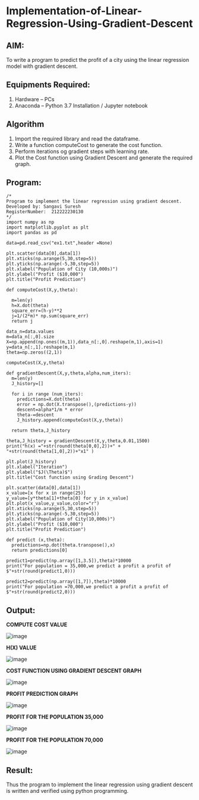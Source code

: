 # Implementation-of-Linear-Regression-Using-Gradient-Descent

## AIM:
To write a program to predict the profit of a city using the linear regression model with gradient descent.

## Equipments Required:
1. Hardware – PCs
2. Anaconda – Python 3.7 Installation / Jupyter notebook

## Algorithm
1. Import the required library and read the dataframe.
2. Write a function computeCost to generate the cost function.
3. Perform iterations og gradient steps with learning rate.
4. Plot the Cost function using Gradient Descent and generate the required graph.
 

## Program:
```
/*
Program to implement the linear regression using gradient descent.
Developed by: Sangavi Suresh
RegisterNumber:  212222230130
*/
import numpy as np
import matplotlib.pyplot as plt
import pandas as pd

data=pd.read_csv("ex1.txt",header =None)

plt.scatter(data[0],data[1])
plt.xticks(np.arange(5,30,step=5))
plt.yticks(np.arange(-5,30,step=5))
plt.xlabel("Population of City (10,000s)")
plt.ylabel("Profit ($10,000")
plt.title("Profit Prediction")

def computeCost(X,y,theta):

  m=len(y)
  h=X.dot(theta)
  square_err=(h-y)**2
  j=1/(2*m)* np.sum(square_err)
  return j

data_n=data.values
m=data_n[:,0].size
X=np.append(np.ones((m,1)),data_n[:,0].reshape(m,1),axis=1)
y=data_n[:,1].reshape(m,1)
theta=np.zeros((2,1))

computeCost(X,y,theta)

def gradientDescent(X,y,theta,alpha,num_iters):
  m=len(y)
  J_history=[]

  for i in range (num_iters):
    predictions=X.dot(theta)
    error = np.dot(X.transpose(),(predictions-y))
    descent=alpha*1/m * error
    theta-=descent
    J_history.append(computeCost(X,y,theta))

  return theta,J_history  

theta,J_history = gradientDescent(X,y,theta,0.01,1500)
print("h(x) ="+str(round(theta[0,0],2))+" + "+str(round(theta[1,0],2))+"x1" )

plt.plot(J_history)
plt.xlabel("Iteration")
plt.ylabel("$J(\Theta)$")
plt.title("Cost function using Grading Descent")

plt.scatter(data[0],data[1])
x_value=[x for x in range(25)]
y_value=[y*theta[1]+theta[0] for y in x_value]
plt.plot(x_value,y_value,color="r")
plt.xticks(np.arange(5,30,step=5))
plt.yticks(np.arange(-5,30,step=5))
plt.xlabel("Population of City(10,000s)")
plt.ylabel("Profit ($10,000")
plt.title("Profit Prediction")

def predict (x,theta):
  predictions=np.dot(theta.transpose(),x)
  return predictions[0]

predict1=predict(np.array([1,3.5]),theta)*10000
print("For population = 35,000,we predict a profit a profit of $"+str(round(predict1,0)))

predict2=predict(np.array([1,7]),theta)*10000
print("For population =70,000,we predict a profit a profit of $"+str(round(predict2,0)))

```

## Output:
**COMPUTE COST VALUE**

![image](https://github.com/Sangavi-suresh/Implementation-of-Linear-Regression-Using-Gradient-Descent/assets/118541861/ad1784a6-3514-450b-a9c5-13bb3a0c25ce)

**H(X) VALUE**

![image](https://github.com/Sangavi-suresh/Implementation-of-Linear-Regression-Using-Gradient-Descent/assets/118541861/7db17e1e-b899-4e94-b5d1-acbdc060dd2a)

**COST FUNCTION USING GRADIENT DESCENT GRAPH**

![image](https://github.com/Sangavi-suresh/Implementation-of-Linear-Regression-Using-Gradient-Descent/assets/118541861/d4b0d82c-474e-4a8b-9ae9-7be5882c9bbc)

**PROFIT PREDICTION GRAPH**

![image](https://github.com/Sangavi-suresh/Implementation-of-Linear-Regression-Using-Gradient-Descent/assets/118541861/aaabb494-5453-4f8a-a40e-875076aea92e)

**PROFIT FOR THE POPULATION 35,000**

![image](https://github.com/Sangavi-suresh/Implementation-of-Linear-Regression-Using-Gradient-Descent/assets/118541861/77a040fa-3800-4368-b73c-f02b5e27d8eb)

**PROFIT FOR THE POPULATION 70,000**

![image](https://github.com/Sangavi-suresh/Implementation-of-Linear-Regression-Using-Gradient-Descent/assets/118541861/32d57d96-0d39-4e70-984d-8cd7ff5589bb)

## Result:
Thus the program to implement the linear regression using gradient descent is written and verified using python programming.
